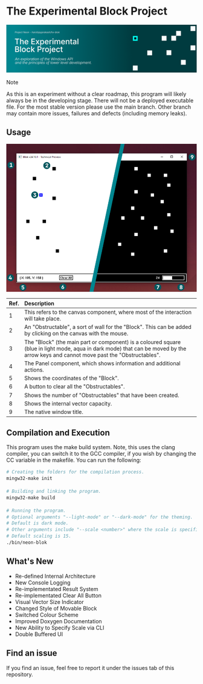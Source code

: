 # The Experimental Block Project

![Banner](./doc/banner.png)

> [!NOTE]
> As this is an experiment without a clear roadmap, this program will likely always be in
> the developing stage. There will not be a deployed executable file. For the most stable
> version please use the main branch. Other branch may contain more issues, failures and
> defects (including memory leaks).

## Usage

![Program Light and Dark Mode](./doc/program-screenshot-light-dark.png)

| Ref. | Description |
|:----------|:------------|
| 1 | This refers to the canvas component, where most of the interaction will take place. |
| 2 | An "Obstructable", a sort of wall for the "Block". This can be added by clicking on the canvas with the mouse. |
| 3 | The "Block" (the main part or component) is a coloured square (blue in light mode, aqua in dark mode) that can be moved by the arrow keys and cannot move past the "Obstructables". |
| 4 | The Panel component, which shows information and additional actions. |
| 5 | Shows the coordinates of the "Block". |
| 6 | A button to clear all the "Obstructables". |
| 7 | Shows the number of "Obstructables" that have been created. |
| 8 | Shows the internal vector capacity. |
| 9 | The native window title. |

## Compilation and Execution

This program uses the make build system. Note, this uses the clang compiler, you can
switch it to the GCC compiler, if you wish by changing the CC variable in the makefile.
You can run the following:

```sh
# Creating the folders for the compilation process.
mingw32-make init

# Building and linking the program.
mingw32-make build

# Running the program. 
# Optional arguments "--light-mode" or "--dark-mode" for the theming.
# Default is dark mode.
# Other arguments include "--scale <number>" where the scale is specified.
# Default scaling is 15.
./bin/neon-blok
```

## What's New

- Re-defined Internal Architecture
- New Console Logging
- Re-implementated Result System
- Re-implementated Clear All Button
- Visual Vector Size Indicator
- Changed Style of Movable Block
- Switched Colour Scheme
- Improved Doxygen Documentation
- New Ability to Specify Scale via CLI
- Double Buffered UI

## Find an issue

If you find an issue, feel free to report it under the issues tab of this repository.
